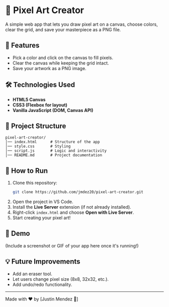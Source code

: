 

# 🎨 Pixel Art Creator

A simple web app that lets you draw pixel art on a canvas, choose colors, clear the grid, and save your masterpiece as a PNG file.

## 🚀 Features
- Pick a color and click on the canvas to fill pixels.
- Clear the canvas while keeping the grid intact.
- Save your artwork as a PNG image.

## 🛠️ Technologies Used
- **HTML5 Canvas**
- **CSS3 (Flexbox for layout)**
- **Vanilla JavaScript (DOM, Canvas API)**

## 📂 Project Structure
```
pixel-art-creator/
│── index.html      # Structure of the app
│── style.css       # Styling
│── script.js       # Logic and interactivity
│── README.md       # Project documentation
```

## 🎯 How to Run
1. Clone this repository:
   ```bash
   git clone https://github.com/jmdez20/pixel-art-creator.git
   ```
2. Open the project in VS Code.
3. Install the **Live Server** extension (if not already installed).
4. Right-click `index.html` and choose **Open with Live Server**.
5. Start creating your pixel art!

## 📸 Demo
(Include a screenshot or GIF of your app here once it's running!)

## 💡 Future Improvements
- Add an eraser tool.
- Let users change pixel size (8x8, 32x32, etc.).
- Add undo/redo functionality.

---

Made with ❤️ by [Justin Mendez 🤩]